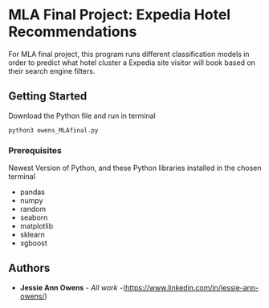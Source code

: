 # MLA Final Project: Expedia Hotel Recommendations

For MLA final project, this program runs different classification models in order to predict what hotel cluster a Expedia site visitor will book based on their search engine filters. 

## Getting Started

Download the Python file and run in terminal

```
python3 owens_MLAfinal.py
```

### Prerequisites

Newest Version of Python, and these Python libraries installed in the chosen terminal 
* pandas
* numpy
* random
* seaborn
* matplotlib
* sklearn
* xgboost


## Authors

* **Jessie Ann Owens** - *All work* -(https://www.linkedin.com/in/jessie-ann-owens/)
